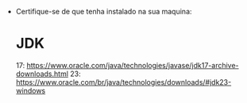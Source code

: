 - Certifique-se de que tenha instalado na sua maquina:
  # JDK
  17: https://www.oracle.com/java/technologies/javase/jdk17-archive-downloads.html
  23: https://www.oracle.com/br/java/technologies/downloads/#jdk23-windows

  
